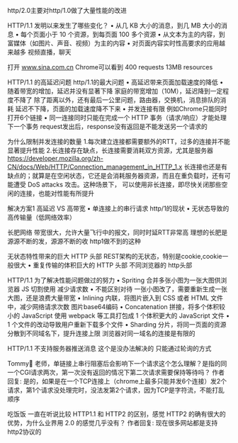 http/2.0主要对http/1.0做了大量性能的改进

HTTP/1.1 发明以来发生了哪些变化？
 • 从几 KB 大小的消息，到几 MB 大小的消息
 • 每个页面小于 10 个资源，到每页面 100 多个资源
 • 从文本为主的内容，到富媒体（如图片、声音、视频）为主的内容
 • 对页面内容实时性高要求的应用越来越多    视频直播，聊天
 
打开 www.sina.com.cn
 Chrome可以看到 400 requests    13MB resources
 
 
 
HTTP/1.1 的高延迟问题     http/1.1的最大问题
• 高延迟带来页面加载速度的降低
  • 随着带宽的增加，延迟并没有显著下降    家庭的带宽增加（10M），延迟降到一定程度不降了
      除了距离以外，还有最后一公里问题，路由器，交换机，消息排队的消耗
      延迟不下降，页面的加载速度降不下来
  • 并发连接有限    例如Chrome只能同时打开6个链接
  • 同一连接同时只能在完成一个 HTTP 事务（请求/响应）才能处理下一个事务
    request发出后，response没有返回是不能发送另一个请求的



为什么限制并发连接的数量
1.每次建立连接都需要额外的RTT，过多的连接并不能显著提升性能
2.长连接存在缺点，长连接需要消耗双方资源，尤其是服务器
https://developer.mozilla.org/zh-CN/docs/Web/HTTP/Connection_management_in_HTTP_1.x
长连接也还是有缺点的；就算是在空闲状态，它还是会消耗服务器资源，而且在重负载时，还有可能遭受 DoS attacks 攻击。这种场景下，
可以使用非长连接，即尽快关闭那些空闲的连接，也能对性能有所提升
    
    
解决方案1
高延迟 VS 高带宽
• 单连接上的串行请求   http/1的现状
• 无状态导致的高传输量（低网络效率）    

长肥网络  带宽很大，允许大量飞行中的报文，同时时延RTT非常高
  理想的长肥是源源不断的发，源源不断的收   http1做不到的这种
  
  
无状态特性带来的巨大 HTTP 头部    REST架构的无状态，特别是cookie,cookie一般很大
 • 重复传输的体积巨大的 HTTP 头部
 不同浏览器的 http头部 
 
 


HTTP/1.1 为了解决性能问题做过的努力
• Spriting 合并多张小图为一张大图供浏览器 JS 切割使用   减少请求数
  • 不能区别对待    一张小图改了，需要重新生成一张大图，还是浪费大量带宽
• Inlining 内联，将图片嵌入到 CSS 或者 HTML 文件中，减少网络请求次数    图片base64编码
• Concatenation 拼接，将多个体积较小的 JavaScript 使用 webpack 等工具打包成 1 个体积更大的 JavaScript 文件
  • 1 个文件的改动导致用户重新下载多个文件
• Sharding 分片，将同一页面的资源分散到不同域名下，提升连接上限 
  浏览器对同一域名的连接是有限的
  

HTTP/1.1 不支持服务器推送消息  这个是没办法解决的    只能通过轮询的方式




Tommy🍭
老师，单链接上串行阻塞后会影响下一个请求这个怎么理解？是指的同一个CGI请求两次，第一次没有返回的情况下第二次请求需要保持等待吗？
作者回复: 是的，如果是在一个TCP连接上（chrome上最多只能并发6个连接）发2个请求，第1个请求没处理完时，没法发第2个请求，因为TCP是字符流，不能打乱顺序


吃饭饭
一直在听说比较 HTTP1.1 和 HTTP2 的区别，感觉 HTTP2 的确有很大的优势，为什么业界用 2.0 的感觉几乎没有？
作者回复: 现在很多网站都是支持http2协议的
  
 